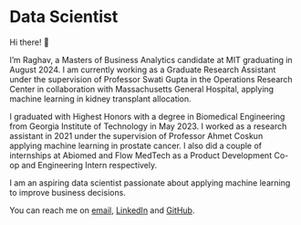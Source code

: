 # Data Scientist

Hi there! 👋

I’m Raghav, a Masters of Business Analytics candidate at MIT graduating in August 2024. I am currently working as a Graduate Research Assistant under the supervision of Professor Swati Gupta in the Operations Research Center in collaboration with Massachusetts General Hospital, applying machine learning in kidney transplant allocation.

I graduated with Highest Honors with a degree in Biomedical Engineering from Georgia Institute of Technology in May 2023. I worked as a research assistant in 2021 under the supervision of Professor Ahmet Coskun applying machine learning in prostate cancer. I also did a couple of internships at Abiomed and Flow MedTech as a Product Development Co-op and Engineering Intern respectively.

I am an aspiring data scientist passionate about applying machine learning to improve business decisions.

You can reach me on [email](rj30@mit.edu), [LinkedIn](https://www.linkedin.com/in/rrmj/) and [GitHub](https://github.com/raghavmanoharanjayanthi30).
